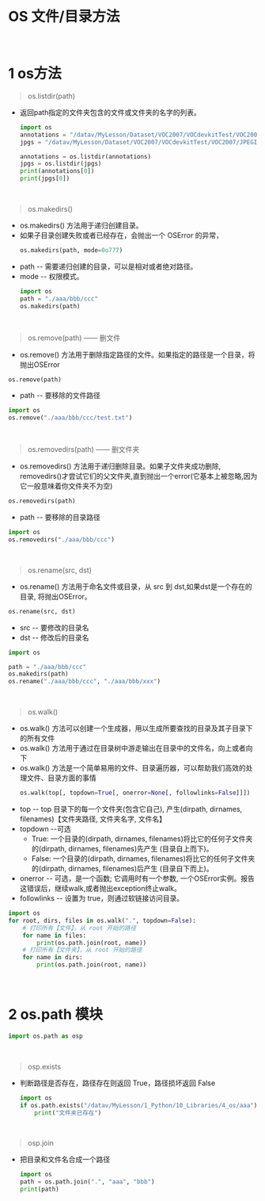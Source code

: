 &emsp;
# OS 文件/目录方法

&emsp;
# 1 os方法
>os.listdir(path)
- 返回path指定的文件夹包含的文件或文件夹的名字的列表。
    ```python
    import os
    annotations = "/datav/MyLesson/Dataset/VOC2007/VOCdevkitTest/VOC2007/Annotations"
    jpgs = "/datav/MyLesson/Dataset/VOC2007/VOCdevkitTest/VOC2007/JPEGImages"

    annotations = os.listdir(annotations)
    jpgs = os.listdir(jpgs)
    print(annotations[0])
    print(jpgs[0])
    ```

&emsp;
>os.makedirs()
- os.makedirs() 方法用于递归创建目录。
- 如果子目录创建失败或者已经存在，会抛出一个 OSError 的异常，
    ```python
    os.makedirs(path, mode=0o777)
    ```
- path -- 需要递归创建的目录，可以是相对或者绝对路径。
- mode -- 权限模式。
    ```python
    import os
    path = "./aaa/bbb/ccc"
    os.makedirs(path)
    ```

&emsp;
>os.remove(path) —— 删文件
- os.remove() 方法用于删除指定路径的文件。如果指定的路径是一个目录，将抛出OSError
```python
os.remove(path)
```
- path -- 要移除的文件路径

```python
import os
os.remove("./aaa/bbb/ccc/test.txt")
```

&emsp;
>os.removedirs(path) —— 删文件夹
- os.removedirs() 方法用于递归删除目录。如果子文件夹成功删除, removedirs()才尝试它们的父文件夹,直到抛出一个error(它基本上被忽略,因为它一般意味着你文件夹不为空)
```python
os.removedirs(path)
```
- path -- 要移除的目录路径

```python
import os
os.removedirs("./aaa/bbb/ccc")
```

&emsp;
>os.rename(src, dst)
- os.rename() 方法用于命名文件或目录，从 src 到 dst,如果dst是一个存在的目录, 将抛出OSError。

```python
os.rename(src, dst)
```
- src -- 要修改的目录名
- dst -- 修改后的目录名

```python
import os

path = "./aaa/bbb/ccc"
os.makedirs(path)
os.rename("./aaa/bbb/ccc", "./aaa/bbb/xxx")
```

&emsp;
>os.walk()
- os.walk() 方法可以创建一个生成器，用以生成所要查找的目录及其子目录下的所有文件
- os.walk() 方法用于通过在目录树中游走输出在目录中的文件名，向上或者向下
- os.walk() 方法是一个简单易用的文件、目录遍历器，可以帮助我们高效的处理文件、目录方面的事情
    ```python
    os.walk(top[, topdown=True[, onerror=None[, followlinks=False]]])
    ```
- top -- top 目录下的每一个文件夹(包含它自己), 产生(dirpath, dirnames, filenames)【文件夹路径, 文件夹名字, 文件名】
- topdown --可选
    - True: 一个目录的(dirpath, dirnames, filenames)将比它的任何子文件夹的(dirpath, dirnames, filenames)先产生 (目录自上而下)。
    - False: 一个目录的(dirpath, dirnames, filenames)将比它的任何子文件夹的(dirpath, dirnames, filenames)后产生 (目录自下而上)。
- onerror -- 可选，是一个函数; 它调用时有一个参数, 一个OSError实例。报告这错误后，继续walk,或者抛出exception终止walk。
- followlinks -- 设置为 true，则通过软链接访问目录。


```python
import os
for root, dirs, files in os.walk(".", topdown=False):
    # 打印所有【文件】，从 root 开始的路径
    for name in files: 
        print(os.path.join(root, name))
    # 打印所有【文件夹】，从 root 开始的路径
    for name in dirs:  
        print(os.path.join(root, name))
```

&emsp;
# 2 os.path 模块
```py
import os.path as osp
```

&emsp;
>osp.exists
- 判断路径是否存在，路径存在则返回 True，路径损坏返回 False
    ```python
    import os
    if os.path.exists("/datav/MyLesson/1_Python/10_Libraries/4_os/aaa"):
        print("文件夹已存在")
    ```

&emsp;
>osp.join
- 把目录和文件名合成一个路径
    ```python
    import os
    path = os.path.join(".", "aaa", "bbb")
    print(path)
    ```